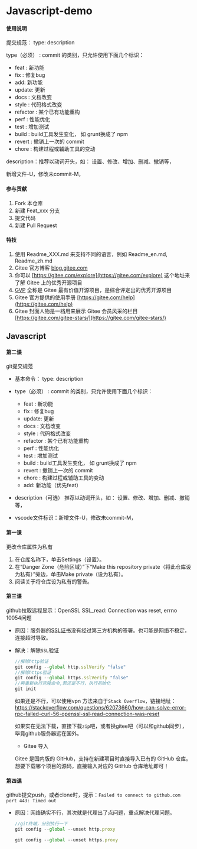 # Javascript-demo
#### 使用说明

提交规范： type: description

type（必须） : commit 的类别，只允许使用下面几个标识：

- feat : 新功能
- fix : 修复bug
- add: 新功能
- update: 更新
- docs : 文档改变
- style : 代码格式改变
- refactor : 某个已有功能重构
- perf : 性能优化
- test : 增加测试
- build : build工具发生变化， 如 grunt换成了 npm
- revert : 撤销上一次的 commit
- chore : 构建过程或辅助工具的变动

description：推荐以动词开头，如： 设置、修改、增加、删减、撤销等，

新增文件-U，修改未commit-M，

#### 参与贡献

1.  Fork 本仓库
2.  新建 Feat_xxx 分支
3.  提交代码
4.  新建 Pull Request


#### 特技

1.  使用 Readme\_XXX.md 来支持不同的语言，例如 Readme\_en.md, Readme\_zh.md
2.  Gitee 官方博客 [blog.gitee.com](https://blog.gitee.com)
3.  你可以 [https://gitee.com/explore](https://gitee.com/explore) 这个地址来了解 Gitee 上的优秀开源项目
4.  [GVP](https://gitee.com/gvp) 全称是 Gitee 最有价值开源项目，是综合评定出的优秀开源项目
5.  Gitee 官方提供的使用手册 [https://gitee.com/help](https://gitee.com/help)
6.  Gitee 封面人物是一档用来展示 Gitee 会员风采的栏目 [https://gitee.com/gitee-stars/](https://gitee.com/gitee-stars/)





## Javascript

#### 第二课

git提交规范

- 基本命令： type: description
- type（必须） : commit 的类别，只允许使用下面几个标识：
  - feat : 新功能
  - fix : 修复bug
  - update: 更新
  - docs : 文档改变
  - style : 代码格式改变
  - refactor : 某个已有功能重构
  - perf : 性能优化
  - test : 增加测试
  - build : build工具发生变化， 如 grunt换成了 npm
  - revert : 撤销上一次的 commit
  - chore : 构建过程或辅助工具的变动
  - add: 新功能（优先feat）

- description（可选）
  推荐以动词开头，如： 设置、修改、增加、删减、撤销等，

- vscode文件标识：新增文件-U，修改未commit-M，

#### 第一课

更改仓库属性为私有

1. 在仓库名称下，单击Settings（设置）。
2. 在“Danger Zone（危险区域）”下“Make this repository private（将此仓库设为私有）”旁边，单击Make private（设为私有）。
3. 阅读关于将仓库设为私有的警告。



#### 第三课

github拉取远程显示：OpenSSL SSL_read: Connection was reset, errno 10054问题

- 原因：服务器的[SSL证书](https://so.csdn.net/so/search?q=SSL证书&spm=1001.2101.3001.7020)没有经过第三方机构的签署。也可能是网络不稳定，连接超时导致。

- 解决：解除`SSL`验证

  ```js
  //解除http验证
  git config --global http.sslVerify "false"
  //解除https验证
  git config --global https.sslVerify "false"
  //再重新执行克隆命令,若还是不行，执行初始化
  git init
  ```

  如果还是不行，可以使用vpn
  方法来自于`Stack Overflow`，链接地址：https://stackoverflow.com/questions/62073660/how-can-solve-error-rpc-failed-curl-56-openssl-ssl-read-connection-was-reset

   

  如果实在无法下载，直接下载`zip`吧，或者换gitee吧（可以和github同步），毕竟github服务器远在国外。

  - Gitee 导入

  Gitee 是国内版的 GitHub，支持在新建项目时直接导入已有的 GitHub 仓库。想要下载哪个项目的源码，直接输入对应的 GitHub 仓库地址即可！

#### 第四课

github提交push，或者clone时，提示：`Failed to connect to github.com port 443: Timed out`

- 原因：网络确实不行，其次就是代理出了点问题，重点解决代理问题。

  ```js
  //git终端，分别执行一下
  git config --global --unset http.proxy
  
  git config --global --unset https.proxy
  ```

  

